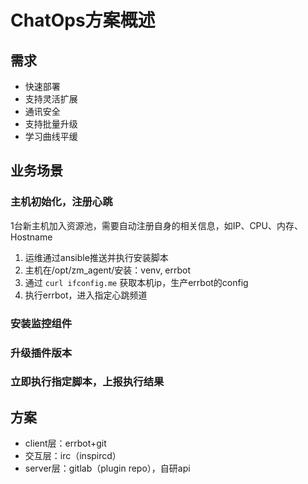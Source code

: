 # ChatOps方案概述

## 需求

* 快速部署
* 支持灵活扩展
* 通讯安全
* 支持批量升级
* 学习曲线平缓

## 业务场景

### 主机初始化，注册心跳

1台新主机加入资源池，需要自动注册自身的相关信息，如IP、CPU、内存、Hostname

1. 运维通过ansible推送并执行安装脚本
2. 主机在/opt/zm_agent/安装：venv, errbot
3. 通过 `curl ifconfig.me` 获取本机ip，生产errbot的config
4. 执行errbot，进入指定心跳频道

### 安装监控组件

### 升级插件版本

### 立即执行指定脚本，上报执行结果

## 方案

* client层：errbot+git
* 交互层：irc（inspircd）
* server层：gitlab（plugin repo），自研api
